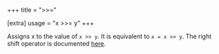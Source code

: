 +++
title = ">>="

[extra]
usage = "x >>= y"
+++

Assigns x to the value of `x >> y`. It is equivalent to `x = x >> y`. The right shift operator is documented [here](@/language/operators/greatergreater/shift.md).

